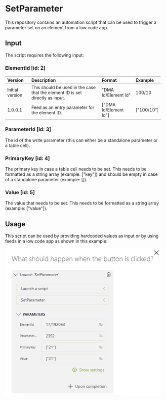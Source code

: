 # SetParameter

This repository contains an automation script that can be used to trigger a parameter set on an element from a low code app.

## Input

The script requires the following input:

### ElementId [id: 2]

| Version | Description | Format | Example |
|:---|:---|:---| :---|
|Initial version| This should be used in the case that the element ID is set directly as input. | "DMA Id/Element Id" | 100/10 |
|1.0.0.1| Feed as an entry parameter for the element ID.| ["DMA Id/Element Id"]| ["100/10"]|

### ParameterId [id: 3]
	
The id of the write parameter (this can either be a standalone parameter or a table cell).

### PrimaryKey [id: 4]

The primary key in case a table cell needs to be set.
This needs to be formatted as a string array (example: ["key"]) and should be empty in case of a standalone parameter (example: []).

### Value [id: 5]

The value that needs to be set.
This needs to be formatted as a string array (example: ["value"]).
	
## Usage

This script can be used by providing hardcoded values as input or by using feeds in a low code app as shown in this example:

![Set Parameter Low Code app](/Documentation/SetParameter.png)
